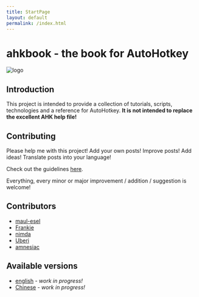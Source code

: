 ```yaml
---
title: StartPage
layout: default
permalink: /index.html
---
```


# ahkbook - the book for AutoHotkey

![logo](logo.png)

## Introduction
This project is intended to provide a collection of tutorials, scripts, technologies and a reference for AutoHotkey.
**It is not intended to replace the excellent AHK help file!**

## Contributing
Please help me with this project! Add your own posts! Improve posts! Add ideas! Translate posts into your language!

Check out the guidelines [here](https://github.com/maul-esel/ahkbook#readme).

Everything, every minor or major improvement / addition / suggestion is welcome!

## Contributors
* [maul-esel](http://maul-esel.github.com/)
* [Frankie](http://aboutscript.com/blog/)
* [nimda](https://github.com/nimdahk)
* [Uberi](http://www.autohotkey.net/~Uberi/)
* [amnesiac](http://cn.autohotkey.com/)

## Available versions
* [english](en/Introduction.html) - *work in progress!*
* [Chinese](cn/Introduction.html) - *work in progress!*
